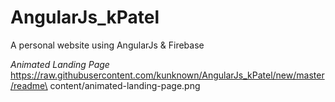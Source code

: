 # AngularJs_kPatel
A personal website using AngularJs & Firebase

*Animated Landing Page*
https://raw.githubusercontent.com/kunknown/AngularJs_kPatel/new/master/readme\ content/animated-landing-page.png
